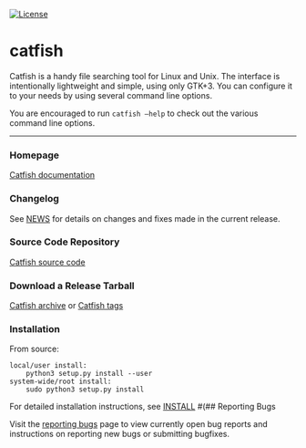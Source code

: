 [![License](https://img.shields.io/badge/License-GPL%20v2-blue.svg)](https://gitlab.xfce.org/apps/catfish/-/blob/master/COPYING)

# catfish

Catfish is a handy file searching tool for Linux and Unix. 
The interface is intentionally lightweight and simple, using only GTK+3. 
You can configure it to your needs by using several command line options.

You are encouraged to run ``catfish –help`` to check out the various command line options.

----

### Homepage

[Catfish documentation](https://docs.xfce.org/apps/catfish/start)

### Changelog

See [NEWS](https://gitlab.xfce.org/apps/catfish/-/blob/master/NEWS) for details on changes and fixes made in the current release.

### Source Code Repository

[Catfish source code](https://gitlab.xfce.org/apps/catfish)

### Download a Release Tarball

[Catfish archive](https://archive.xfce.org/src/apps/catfish)
    or
[Catfish tags](https://gitlab.xfce.org/apps/catfish/-/tags)

### Installation

From source: 

    local/user install:
        python3 setup.py install --user
    system-wide/root install:
        sudo python3 setup.py install
 
 For detailed installation instructions, see [INSTALL](https://gitlab.xfce.org/apps/catfish/-/blob/master/INSTALL)
#(## Reporting Bugs

Visit the [reporting bugs](https://docs.xfce.org/apps/catfish/bugs) page to view currently open bug reports and instructions on reporting new bugs or submitting bugfixes.

